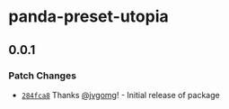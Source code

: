 # panda-preset-utopia

## 0.0.1

### Patch Changes

- [`284fca8`](https://github.com/jvgomg/panda-css-presets/commit/284fca87c4f2500fa54d1e0d8e75c358806690a7) Thanks [@jvgomg](https://github.com/jvgomg)! - Initial release of package
